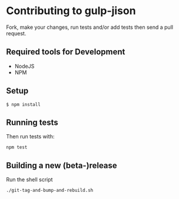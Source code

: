 Contributing to gulp-jison
==========================

Fork, make your changes, run tests and/or add tests then send a pull request.

## Required tools for Development 

- NodeJS
- NPM


## Setup

```
$ npm install
```


## Running tests

Then run tests with:

```
npm test
```


## Building a new (beta-)release

Run the shell script

```
./git-tag-and-bump-and-rebuild.sh
```




